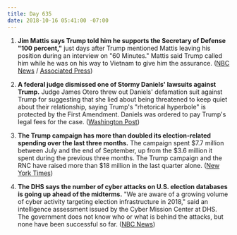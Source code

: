 ```yaml
---
title: Day 635
date: 2018-10-16 05:41:00 -07:00
---
```


1. **Jim Mattis says Trump told him he supports the Secretary of Defense "100 percent,"** just days after Trump mentioned Mattis leaving his position during an interview on "60 Minutes." Mattis said Trump called him while he was on his way to Vietnam to give him the assurance. ([NBC News](https://www.nbcnews.com/politics/politics-news/defense-sec-mattis-says-trump-told-him-job-100-percent-n920576) / [Associated Press](https://apnews.com/22252b7ee9414527a98ee284d1a49408))

2. **A federal judge dismissed one of Stormy Daniels' lawsuits against Trump.** Judge James Otero threw out Daniels' defamation suit against Trump for suggesting that she lied about being threatened to keep quiet about their relationship, saying Trump's "rhetorical hyperbole" is protected by the First Amendment. Daniels was ordered to pay Trump's legal fees for the case. ([Washington Post](https://www.washingtonpost.com/politics/judge-throws-out-stormy-danielss-lawsuit-against-trump/2018/10/15/402935e8-d0cc-11e8-b2d2-f397227b43f0_story.html?utm_term=.8836366e09c8))

3. **The Trump campaign has more than doubled its election-related spending over the last three months.** The campaign spent $7.7 million between July and the end of September, up from the $3.6 million it spent during the previous three months. The Trump campaign and the RNC have raised more than $18 million in the last quarter alone. ([New York Times](https://www.nytimes.com/2018/10/15/us/politics/trump-campaign-spending-midterms-2020.html))

4. **The DHS says the number of cyber attacks on U.S. election databases is going up ahead of the midterms.** "We are aware of a growing volume of cyber activity targeting election infrastructure in 2018," said an intelligence assessment issued by the Cyber Mission Center at DHS. The government does not know who or what is behind the attacks, but none have been successful so far. ([NBC News](https://www.nbcnews.com/politics/national-security/dhs-finds-increasing-attempts-hack-u-s-election-systems-ahead-n920336))